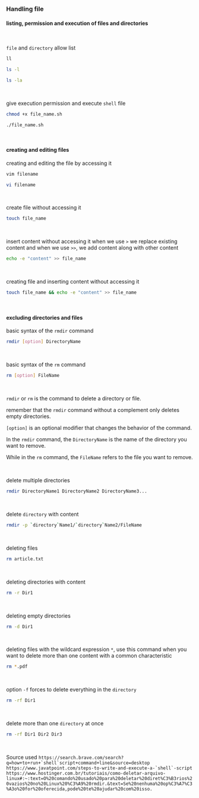 ### Handling file

#### listing, permission and execution of files and directories

&nbsp;

`file` and `directory` allow list

```BASH
ll
```

```BASH
ls -l
```

```BASH
ls -la
```

&nbsp;

give execution permission and execute `shell` file

```BASH
chmod +x file_name.sh
```

```BASH
./file_name.sh
```

&nbsp;
&nbsp;

#### creating and editing files

creating and editing the file by accessing it

```BASH
vim filename
```

```BASH
vi filename
```

&nbsp;

create file without accessing it

```BASH
touch file_name
```

&nbsp;

insert content without accessing it
when we use `>` we replace existing content and when we use `>>`, we add content along with other content

```BASH
echo -e "content" >> file_name
```

&nbsp;

creating file and inserting content without accessing it

```BASH
touch file_name && echo -e "content" >> file_name
```

&nbsp;
&nbsp;


#### excluding directories and files

basic syntax of the `rmdir` command

```BASH
rmdir [option] DirectoryName
```

&nbsp;

basic syntax of the `rm` command

```BASH
rm [option] FileName
```

&nbsp;

`rmdir` or `rm` is the command to delete a directory or file.

remember that the `rmdir` command without a complement only deletes empty directories.

`[option]` is an optional modifier that changes the behavior of the command.

In the `rmdir` command, the `DirectoryName` is the name of the directory you want to remove.

While in the `rm` command, the `FileName` refers to the file you want to remove.

&nbsp;

delete multiple directories

```BASH
rmdir DirectoryName1 DirectoryName2 DirectoryName3...
```

&nbsp;

delete `directory` with content

```BASH
rmdir -p `directory`Name1/`directory`Name2/FileName
```

&nbsp;

deleting files

```BASH
rm article.txt
```

&nbsp;

deleting directories with content

```BASH
rm -r Dir1
```

&nbsp;

deleting empty directories

```BASH
rm -d Dir1
```

&nbsp;

deleting files with the wildcard expression `*`, use this command when you want to delete more than one content with a common characteristic

```BASH
rm *.pdf
```

&nbsp;

option `-f` forces to delete everything in the `directory`

```BASH
rm -rf Dir1
```

&nbsp;

delete more than one `directory` at once

```BASH
rm -rf Dir1 Dir2 Dir3
```

&nbsp;
&nbsp;

Source used
```https://search.brave.com/search?q=how+to+run+`shell`script+command+line&source=desktop```
```https://www.javatpoint.com/steps-to-write-and-execute-a-`shell`-script```
```https://www.hostinger.com.br/tutoriais/como-deletar-arquivo-linux#:~:text=O%20comando%20usado%20para%20deletar%20diret%C3%B3rios%20vazios%20no%20Linux%20%C3%A9%20rmdir.&text=Se%20nenhuma%20op%C3%A7%C3%A3o%20for%20oferecida,pode%20te%20ajudar%20com%20isso.```
